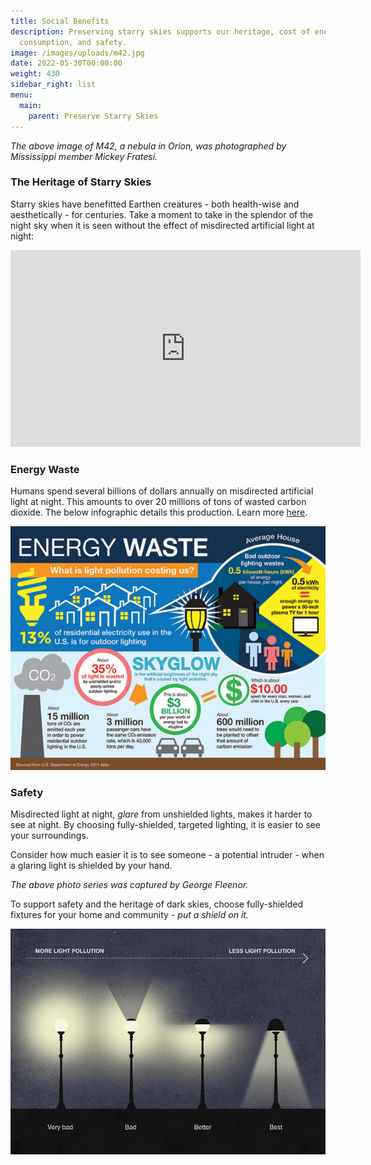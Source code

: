 ```yaml
---
title: Social Benefits
description: Preserving starry skies supports our heritage, cost of energy
  consumption, and safety.
image: /images/uploads/m42.jpg
date: 2022-05-30T00:00:00
weight: 430
sidebar_right: list
menu:
  main:
    parent: Preserve Starry Skies
---
```

*The above image of M42, a nebula in Orion, was photographed by Mississippi member Mickey Fratesi.*

### The Heritage of Starry Skies

Starry skies have benefitted Earthen creatures - both health-wise and aesthetically - for centuries.  Take a moment to take in the splendor of the night sky when it is seen without the effect of  misdirected artificial light at night:

 <iframe width="560" height="315" src="https://www.youtube.com/embed/KySThq5CxLI" title="YouTube video player" frameborder="0" allow="accelerometer; autoplay; clipboard-write; encrypted-media; gyroscope; picture-in-picture" allowfullscreen></iframe>

### <p>

### Energy Waste

Humans spend several billions of dollars annually on misdirected artificial light at night.  This amounts to over 20 millions of tons of wasted carbon dioxide.  The below infographic details this production.  Learn more [here](https://www.darksky.org/light-pollution/energy-waste/). 

![](/images/uploads/energy-waste-web-1-647x500.jpg)

### Safety

Misdirected light at night, *glare* from unshielded lights, makes it harder to see at night.  By choosing fully-shielded, targeted lighting, it is easier to see your surroundings.  

Consider how much easier it is to see someone - a potential intruder - when a glaring light is shielded by your hand.

*The above photo series was captured by George Fleenor.*

To support safety and the heritage of dark skies, choose fully-shielded fixtures for your home and community - *put a shield on it.*

![](/images/uploads/glare.jpg)
